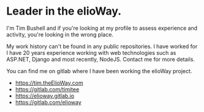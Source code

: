 # Leader in the elioWay.

I'm Tim Bushell and if you're looking at my profile to assess experience and activity, you're looking in the wrong place. 

My work history can't be found in any public repositories. I have worked for I have 20 years experience working with web technologies such as ASP.NET, Django and most recently, NodeJS. Contact me for more details. 

You can find me on gitlab where I have been working the elioWay project. 

- https://tim.theElioWay.com
- https://gitlab.com/timitee
- https://elioway.gitlab.io
- https://gitlab.com/elioway

<!---
timitee/timitee is a ✨ special ✨ repository because its `README.md` (this file) appears on your GitHub profile.
You can click the Preview link to take a look at your changes.
--->
